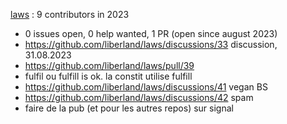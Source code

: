 [laws](https://github.com/liberland/laws)  :   9 contributors in 2023

* 0 issues open, 0 help wanted, 1 PR (open since august 2023)
* https://github.com/liberland/laws/discussions/33 discussion, 31.08.2023
* https://github.com/liberland/laws/pull/39
* fulfil ou fulfill is ok. la constit utilise fulfill
* https://github.com/liberland/laws/discussions/41 vegan BS
* https://github.com/liberland/laws/discussions/42 spam
* faire de la pub (et pour les autres repos) sur signal

<br>
